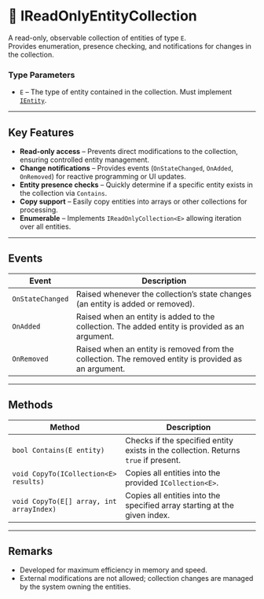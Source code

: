 # 🧩️ IReadOnlyEntityCollection

A read-only, observable collection of entities of type `E`.  
Provides enumeration, presence checking, and notifications for changes in the collection.

### Type Parameters
- `E` – The type of entity contained in the collection. Must implement [`IEntity`](#).

---

## Key Features

- **Read-only access** – Prevents direct modifications to the collection, ensuring controlled entity management.
- **Change notifications** – Provides events (`OnStateChanged`, `OnAdded`, `OnRemoved`) for reactive programming or UI updates.
- **Entity presence checks** – Quickly determine if a specific entity exists in the collection via `Contains`.
- **Copy support** – Easily copy entities into arrays or other collections for processing.
- **Enumerable** – Implements `IReadOnlyCollection<E>` allowing iteration over all entities.

---

## Events

| Event            | Description                                                                                          |
|------------------|------------------------------------------------------------------------------------------------------|
| `OnStateChanged` | Raised whenever the collection’s state changes (an entity is added or removed).                      |
| `OnAdded`        | Raised when an entity is added to the collection. The added entity is provided as an argument.       |
| `OnRemoved`      | Raised when an entity is removed from the collection. The removed entity is provided as an argument. |

---

## Methods

| Method                                   | Description                                                                         |
|------------------------------------------|-------------------------------------------------------------------------------------|
| `bool Contains(E entity)`                | Checks if the specified entity exists in the collection. Returns `true` if present. |
| `void CopyTo(ICollection<E> results)`    | Copies all entities into the provided `ICollection<E>`.                             |
| `void CopyTo(E[] array, int arrayIndex)` | Copies all entities into the specified array starting at the given index.           |

---

## Remarks
- Developed for maximum efficiency in memory and speed.
- External modifications are not allowed; collection changes are managed by the system owning the entities.
